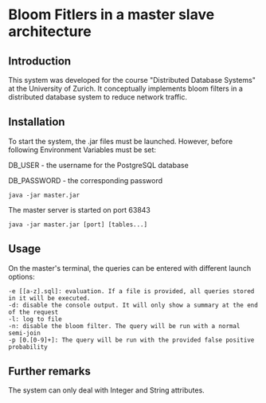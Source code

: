 # Bloom Fitlers in a master slave architecture

## Introduction

This system was developed for the course "Distributed Database Systems" at the University of Zurich. 
It conceptually implements bloom filters in a distributed database system to reduce network traffic.

## Installation

To start the system, the .jar files must be launched. However, before following Environment Variables must be set:

DB_USER - the username for the PostgreSQL database

DB_PASSWORD - the corresponding password

```
java -jar master.jar
```
The master server is started on port 63843

```
java -jar master.jar [port] [tables...]
```

## Usage

On the master's terminal, the queries can be entered with different launch options:

```
-e [[a-z].sql]: evaluation. If a file is provided, all queries stored in it will be executed.
-d: disable the console output. It will only show a summary at the end of the request
-l: log to file
-n: disable the bloom filter. The query will be run with a normal semi-join
-p [0.[0-9]+]: The query will be run with the provided false positive probability
```
## Further remarks
The system can only deal with Integer and String attributes.